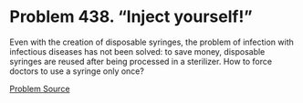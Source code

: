 # Problem 438. “Inject yourself!”

Even with the creation of disposable syringes, the problem of infection with infectious diseases has not been solved: to save money, disposable syringes are reused after being processed in a sterilizer. How to force doctors to use a syringe only once?

[Problem Source](https://www.trizland.ru/tasks/1357/)